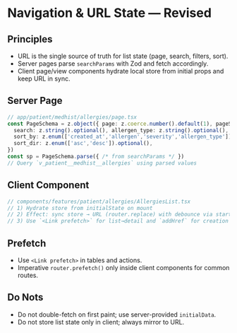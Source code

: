 # Navigation & URL State — Revised

## Principles
- URL is the single source of truth for list state (page, search, filters, sort).
- Server pages parse `searchParams` with Zod and fetch accordingly.
- Client page/view components hydrate local store from initial props and keep URL in sync.

## Server Page
```ts
// app/patient/medhist/allergies/page.tsx
const PageSchema = z.object({ page: z.coerce.number().default(1), pageSize: z.coerce.number().default(20),
  search: z.string().optional(), allergen_type: z.string().optional(), severity: z.string().optional(),
  sort_by: z.enum(['created_at','allergen','severity','allergen_type']).optional(),
  sort_dir: z.enum(['asc','desc']).optional(),
})
const sp = PageSchema.parse({ /* from searchParams */ })
// Query `v_patient__medhist__allergies` using parsed values
```

## Client Component
```ts
// components/features/patient/allergies/AllergiesList.tsx
// 1) Hydrate store from initialState on mount
// 2) Effect: sync store → URL (router.replace) with debounce via startTransition
// 3) Use `<Link prefetch>` for list→detail and `addHref` for creation
```

## Prefetch
- Use `<Link prefetch>` in tables and actions.
- Imperative `router.prefetch()` only inside client components for common routes.

## Do Nots
- Do not double-fetch on first paint; use server-provided `initialData`.
- Do not store list state only in client; always mirror to URL.

